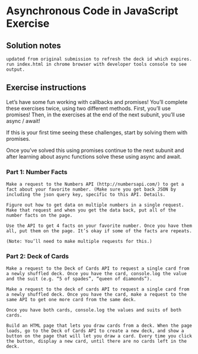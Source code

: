 # Asynchronous Code in JavaScript Exercise

## Solution notes

    updated from original submission to refresh the deck id which expires.
    run index.html in chrome browser with developer tools console to see output.

## Exercise instructions

Let’s have some fun working with callbacks and promises! You’ll complete these exercises twice, using two different methods. First, you’ll use promises! Then, in the exercises at the end of the next subunit, you’ll use async / await!

If this is your first time seeing these challenges, start by solving them with promises.

Once you’ve solved this using promises continue to the next subunit and after learning about async functions solve these using async and await.

### Part 1: Number Facts

    Make a request to the Numbers API (http://numbersapi.com/) to get a fact about your favorite number. (Make sure you get back JSON by including the json query key, specific to this API. Details.

    Figure out how to get data on multiple numbers in a single request. Make that request and when you get the data back, put all of the number facts on the page.

    Use the API to get 4 facts on your favorite number. Once you have them all, put them on the page. It’s okay if some of the facts are repeats.

    (Note: You’ll need to make multiple requests for this.)

### Part 2: Deck of Cards

    Make a request to the Deck of Cards API to request a single card from a newly shuffled deck. Once you have the card, console.log the value and the suit (e.g. “5 of spades”, “queen of diamonds”).

    Make a request to the deck of cards API to request a single card from a newly shuffled deck. Once you have the card, make a request to the same API to get one more card from the same deck.

    Once you have both cards, console.log the values and suits of both cards.

    Build an HTML page that lets you draw cards from a deck. When the page loads, go to the Deck of Cards API to create a new deck, and show a button on the page that will let you draw a card. Every time you click the button, display a new card, until there are no cards left in the deck.
